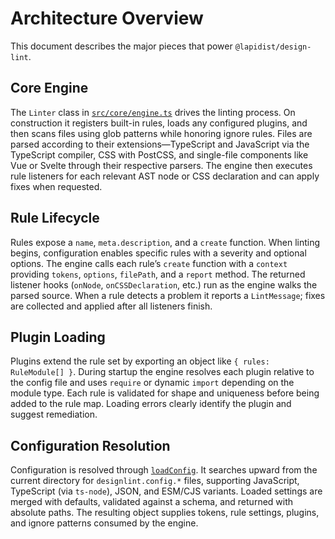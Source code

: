 # Architecture Overview

This document describes the major pieces that power `@lapidist/design-lint`.

## Core Engine

The `Linter` class in [`src/core/engine.ts`](../src/core/engine.ts) drives the
linting process. On construction it registers built-in rules, loads any
configured plugins, and then scans files using glob patterns while honoring
ignore rules. Files are parsed according to their extensions—TypeScript and
JavaScript via the TypeScript compiler, CSS with PostCSS, and single-file
components like Vue or Svelte through their respective parsers. The engine then
executes rule listeners for each relevant AST node or CSS declaration and can
apply fixes when requested.

## Rule Lifecycle

Rules expose a `name`, `meta.description`, and a `create` function. When linting
begins, configuration enables specific rules with a severity and optional
options. The engine calls each rule’s `create` function with a `context`
providing `tokens`, `options`, `filePath`, and a `report` method. The returned
listener hooks (`onNode`, `onCSSDeclaration`, etc.) run as the engine walks the
parsed source. When a rule detects a problem it reports a `LintMessage`; fixes
are collected and applied after all listeners finish.

## Plugin Loading

Plugins extend the rule set by exporting an object like `{ rules: RuleModule[] }`.
During startup the engine resolves each plugin relative to the config file and
uses `require` or dynamic `import` depending on the module type. Each rule is
validated for shape and uniqueness before being added to the rule map. Loading
errors clearly identify the plugin and suggest remediation.

## Configuration Resolution

Configuration is resolved through [`loadConfig`](../src/config/loader.ts). It
searches upward from the current directory for `designlint.config.*` files,
supporting JavaScript, TypeScript (via `ts-node`), JSON, and ESM/CJS variants.
Loaded settings are merged with defaults, validated against a schema, and
returned with absolute paths. The resulting object supplies tokens, rule
settings, plugins, and ignore patterns consumed by the engine.

